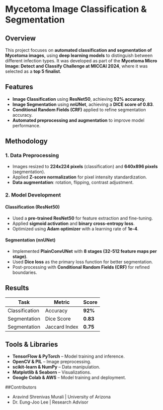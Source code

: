# Mycetoma Image Classification & Segmentation  

## Overview  
This project focuses on **automated classification and segmentation of Mycetoma images**, using **deep learning models** to distinguish between different infection types. It was developed as part of the **Mycetoma Micro Image: Detect and Classify Challenge at MICCAI 2024**, where it was selected as a **top 5 finalist**.  

## Features  
- **Image Classification** using **ResNet50**, achieving **92% accuracy**.  
- **Image Segmentation** using **nnUNet**, achieving a **DICE score of 0.83**.  
- **Conditional Random Fields (CRF)** applied to refine segmentation accuracy.  
- **Automated preprocessing and augmentation** to improve model performance.  

## Methodology  
### **1. Data Preprocessing**  
- Images resized to **224x224 pixels** (classification) and **640x896 pixels** (segmentation).  
- Applied **Z-score normalization** for pixel intensity standardization.  
- **Data augmentation**: rotation, flipping, contrast adjustment.  

### **2. Model Development**  
#### **Classification (ResNet50)**  
- Used a **pre-trained ResNet50** for feature extraction and fine-tuning.  
- Applied **sigmoid activation** and **binary cross-entropy loss**.  
- Optimized using **Adam optimizer** with a learning rate of **1e-4**.  

#### **Segmentation (nnUNet)**  
- Implemented **PlainConvUNet** with **8 stages (32-512 feature maps per stage)**.  
- Used **Dice loss** as the primary loss function for better segmentation.  
- Post-processing with **Conditional Random Fields (CRF)** for refined boundaries.  

## Results  
| Task            | Metric        | Score  |  
|----------------|--------------|--------|  
| Classification | Accuracy      | **92%**  |  
| Segmentation   | Dice Score    | **0.83** |  
| Segmentation   | Jaccard Index | **0.75** |  

## Tools & Libraries  
- **TensorFlow & PyTorch** – Model training and inference.  
- **OpenCV & PIL** – Image preprocessing.  
- **scikit-learn & NumPy** – Data manipulation.  
- **Matplotlib & Seaborn** – Visualizations.  
- **Google Colab & AWS** – Model training and deployment.  

##Contributors
- Aravind Shrenivas Murali | University of Arizona
- Dr. Eung-Joo Lee | Research Advisor
